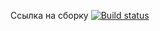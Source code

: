 Ссылка на сборку
[![Build status](https://ci.appveyor.com/api/projects/status/4vv52ca8n22osjmo?svg=true)](https://ci.appveyor.com/project/Lisenko89/bdd)
